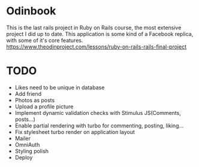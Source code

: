 # Odinbook

This is the last rails project in Ruby on Rails course, the most extensive project I did up to date.
This application is some kind of a Facebook replica, with some of it's core features.
https://www.theodinproject.com/lessons/ruby-on-rails-rails-final-project

# TODO

* Likes need to be unique in database
* Add friend
* Photos as posts
* Upload a profile picture
* Implement dynamic validation checks with Stimulus JS(Comments, posts...)
* Enable partial rendering with turbo for commenting, posting, liking...
* Fix stylesheet turbo render on application layout
* Mailer
* OmniAuth
* Styling polish
* Deploy

